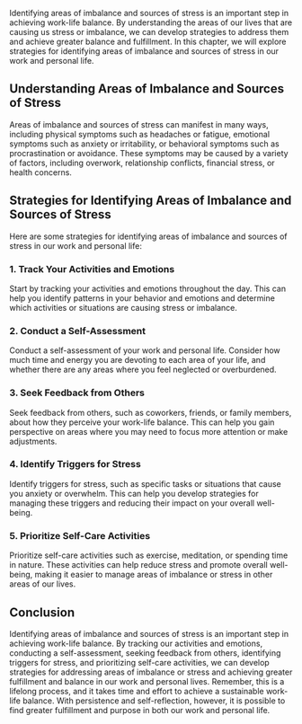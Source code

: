 
Identifying areas of imbalance and sources of stress is an important step in achieving work-life balance. By understanding the areas of our lives that are causing us stress or imbalance, we can develop strategies to address them and achieve greater balance and fulfillment. In this chapter, we will explore strategies for identifying areas of imbalance and sources of stress in our work and personal life.

Understanding Areas of Imbalance and Sources of Stress
------------------------------------------------------

Areas of imbalance and sources of stress can manifest in many ways, including physical symptoms such as headaches or fatigue, emotional symptoms such as anxiety or irritability, or behavioral symptoms such as procrastination or avoidance. These symptoms may be caused by a variety of factors, including overwork, relationship conflicts, financial stress, or health concerns.

Strategies for Identifying Areas of Imbalance and Sources of Stress
-------------------------------------------------------------------

Here are some strategies for identifying areas of imbalance and sources of stress in our work and personal life:

### 1. Track Your Activities and Emotions

Start by tracking your activities and emotions throughout the day. This can help you identify patterns in your behavior and emotions and determine which activities or situations are causing stress or imbalance.

### 2. Conduct a Self-Assessment

Conduct a self-assessment of your work and personal life. Consider how much time and energy you are devoting to each area of your life, and whether there are any areas where you feel neglected or overburdened.

### 3. Seek Feedback from Others

Seek feedback from others, such as coworkers, friends, or family members, about how they perceive your work-life balance. This can help you gain perspective on areas where you may need to focus more attention or make adjustments.

### 4. Identify Triggers for Stress

Identify triggers for stress, such as specific tasks or situations that cause you anxiety or overwhelm. This can help you develop strategies for managing these triggers and reducing their impact on your overall well-being.

### 5. Prioritize Self-Care Activities

Prioritize self-care activities such as exercise, meditation, or spending time in nature. These activities can help reduce stress and promote overall well-being, making it easier to manage areas of imbalance or stress in other areas of our lives.

Conclusion
----------

Identifying areas of imbalance and sources of stress is an important step in achieving work-life balance. By tracking our activities and emotions, conducting a self-assessment, seeking feedback from others, identifying triggers for stress, and prioritizing self-care activities, we can develop strategies for addressing areas of imbalance or stress and achieving greater fulfillment and balance in our work and personal lives. Remember, this is a lifelong process, and it takes time and effort to achieve a sustainable work-life balance. With persistence and self-reflection, however, it is possible to find greater fulfillment and purpose in both our work and personal life.
